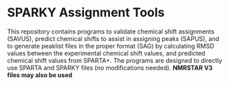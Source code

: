 # SPARKY Assignment Tools
This repository contains programs to validate chemical shift assignments (SAVUS), predict chemical shifts to assist in assigning peaks (SAPUS), and to generate peaklist files in the proper format (SAG) by calculating RMSD values between the experimental chemical shift values, and predicted chemical shift values from SPARTA+. The programs are designed to directly use SPARTA and SPARKY files (no modifications needed). **NMRSTAR V3 files may also be used**   
